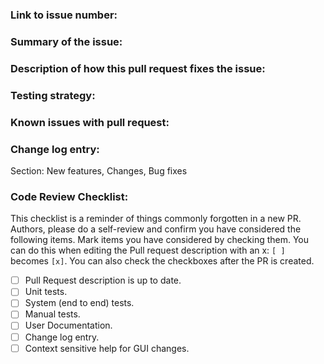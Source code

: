 <!-- Please read and fill in the following template, for an explanation of the sections see:
https://github.com/nvaccess/nvda/wiki/Github-pull-request-template-explanation-and-examples
Please also note that the NVDA project has a Citizen and Contributor Code of Conduct which can be found at https://github.com/nvaccess/nvda/blob/master/CODE_OF_CONDUCT.md. NV Access expects that all contributors and other community members read and abide by the rules set out in this document while participating or contributing to this project. This includes creating or commenting on issues and pull requests. 
-->

### Link to issue number:

### Summary of the issue:

### Description of how this pull request fixes the issue:

### Testing strategy:

### Known issues with pull request:

### Change log entry:

Section: New features, Changes, Bug fixes

### Code Review Checklist:

This checklist is a reminder of things commonly forgotten in a new PR.
Authors, please do a self-review and confirm you have considered the following items.
Mark items you have considered by checking them.
You can do this when editing the Pull request description with an x: `[ ]` becomes `[x]`.
You can also check the checkboxes after the PR is created.

- [ ] Pull Request description is up to date.
- [ ] Unit tests.
- [ ] System (end to end) tests.
- [ ] Manual tests.
- [ ] User Documentation.
- [ ] Change log entry.
- [ ] Context sensitive help for GUI changes.
